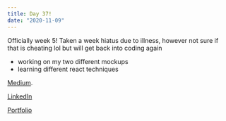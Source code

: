 ```yaml
---
title: Day 37!
date: "2020-11-09"
---
```

Officially week 5!
Taken a week hiatus due to illness, however not sure if that is cheating lol but will get back into coding again

- working on my two different mockups 
- learning different react techniques




[Medium](https://medium.com/@kalemajoanna).

[LinkedIn](https://www.linkedin.com/in/joanna-e-kalema-a5a5b4136/)

[Portfolio](https://joannathedeveloper.netlify.app/)

